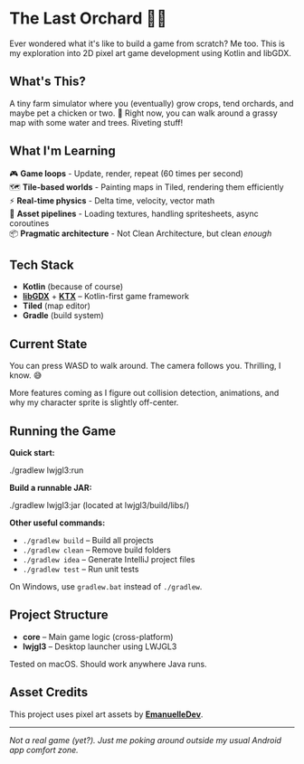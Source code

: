 # The Last Orchard 🍎✨

Ever wondered what it's like to build a game from scratch? Me too. This is my exploration into 2D pixel art game development using Kotlin and libGDX.

## What's This?

A tiny farm simulator where you (eventually) grow crops, tend orchards, and maybe pet a chicken or two. 🐔 Right now, you can walk around a grassy map with some water and trees. Riveting stuff!

## What I'm Learning

🎮 **Game loops** - Update, render, repeat (60 times per second)  
🗺️ **Tile-based worlds** - Painting maps in Tiled, rendering them efficiently  
⚡ **Real-time physics** - Delta time, velocity, vector math  
🎨 **Asset pipelines** - Loading textures, handling spritesheets, async coroutines  
📦 **Pragmatic architecture** - Not Clean Architecture, but clean *enough*  

## Tech Stack

- **Kotlin** (because of course)
- **[libGDX](https://libgdx.com/)** + **[KTX](https://libktx.github.io/)** – Kotlin-first game framework
- **Tiled** (map editor)
- **Gradle** (build system)

## Current State

You can press WASD to walk around. The camera follows you. Thrilling, I know. 😅

More features coming as I figure out collision detection, animations, and why my character sprite is slightly off-center.

## Running the Game

**Quick start:**

./gradlew lwjgl3:run

**Build a runnable JAR:**

./gradlew lwjgl3:jar
(located at lwjgl3/build/libs/)

**Other useful commands:**
- `./gradlew build` – Build all projects
- `./gradlew clean` – Remove build folders
- `./gradlew idea` – Generate IntelliJ project files
- `./gradlew test` – Run unit tests

On Windows, use `gradlew.bat` instead of `./gradlew`.

## Project Structure

- **core** – Main game logic (cross-platform)
- **lwjgl3** – Desktop launcher using LWJGL3

Tested on macOS. Should work anywhere Java runs.

## Asset Credits

This project uses pixel art assets by **[EmanuelleDev](https://emanuelledev.itch.io/)**.

---

*Not a real game (yet?). Just me poking around outside my usual Android app comfort zone.*
